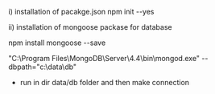 i) installation of pacakge.json
npm init --yes

ii) installation of mongoose packase for database

npm install mongoose --save

"C:\Program Files\MongoDB\Server\4.4\bin\mongod.exe" --dbpath="c:\data\db"
- run in dir data/db folder and then make connection 